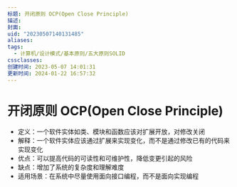 ```yaml
---
标题: 开闭原则 OCP(Open Close Principle)
描述:
封面:
uid: "20230507140131485"
aliases:
tags:
  - 计算机/设计模式/基本原则/五大原则SOLID
cssclasses:
创建时间: 2023-05-07 14:01:31
更新时间: 2024-01-22 16:57:32
---
```


# 开闭原则 OCP(Open Close Principle)

- 定义：一个软件实体如类、模块和函数应该对扩展开放，对修改关闭
- 解释：一个软件实体应该通过扩展来实现变化，而不是通过修改已有的代码来实现变化
- 优点：可以提高代码的可读性和可维护性，降低变更引起的风险
- 缺点：增加了系统的复杂度和理解难度
- 适用场景：在系统中尽量使用面向接口编程，而不是面向实现编程
